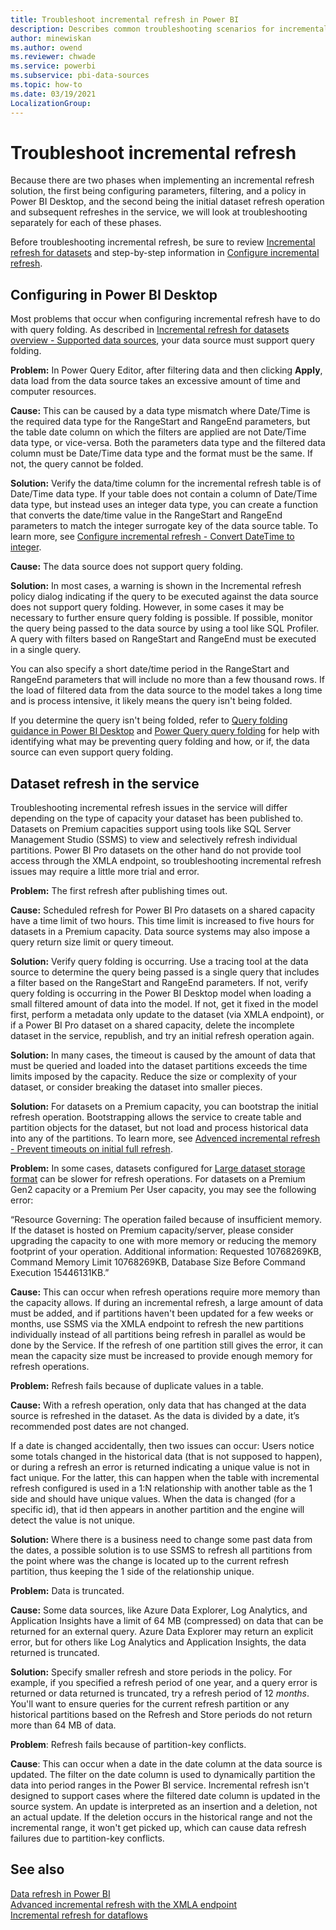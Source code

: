 ```yaml
---
title: Troubleshoot incremental refresh in Power BI
description: Describes common troubleshooting scenarios for incremental refresh.
author: minewiskan
ms.author: owend
ms.reviewer: chwade
ms.service: powerbi
ms.subservice: pbi-data-sources
ms.topic: how-to
ms.date: 03/19/2021
LocalizationGroup: 
---
```

# Troubleshoot incremental refresh

Because there are two phases when implementing an incremental refresh solution, the first being configuring parameters, filtering, and a policy in Power BI Desktop, and the second being the initial dataset refresh operation and subsequent refreshes in the service, we will look at troubleshooting separately for each of these phases.

Before troubleshooting incremental refresh, be sure to review [Incremental refresh for datasets](incremental-refresh-overview.md) and step-by-step information in [Configure incremental refresh](incremental-refresh-configure.md).

## Configuring in Power BI Desktop

Most problems that occur when configuring incremental refresh have to do with query folding. As described in [Incremental refresh for datasets overview - Supported data sources](incremental-refresh-overview.md#supported-data-sources), your data source must support query folding.

**Problem:** In Power Query Editor, after filtering data and then clicking **Apply**, data load from the data source takes an excessive amount of time and computer resources.

**Cause:** This can be caused by a data type mismatch where Date/Time is the required data type for the RangeStart and RangeEnd parameters, but the table date column on which the filters are applied are not Date/Time data type, or vice-versa. Both the parameters data type and the filtered data column must be Date/Time data type and the format must be the same. If not, the query cannot be folded.

**Solution:** Verify the data/time column for the incremental refresh table is of Date/Time data type. If your table does not contain a column of Date/Time data type, but instead uses an integer data type, you can create a function that converts the date/time value in the RangeStart and RangeEnd parameters to match the integer surrogate key of the data source table. To learn more, see [Configure incremental refresh - Convert DateTime to integer](incremental-refresh-configure.md#convert-datetime-to-integer).

**Cause:** The data source does not support query folding.

**Solution:** In most cases, a warning is shown in the Incremental refresh policy dialog indicating if the query to be executed against the data source does not support query folding. However, in some cases it may be necessary to further ensure query folding is possible. If possible, monitor the query being passed to the data source by using a tool like SQL Profiler. A query with filters based on RangeStart and RangeEnd must be executed in a single query.

You can also specify a short date/time period in the RangeStart and RangeEnd parameters that will include no more than a few thousand rows. If the load of filtered data from the data source to the model takes a long time and is process intensive, it likely means the query isn't being folded.

If you determine the query isn't being folded, refer to [Query folding guidance in Power BI Desktop](../guidance/power-query-folding.md) and [Power Query query folding](/power-query/power-query-folding) for help with identifying what may be preventing query folding and how, or if, the data source can even support query folding.

## Dataset refresh in the service

Troubleshooting incremental refresh issues in the service will differ depending on the type of capacity your dataset has been published to. Datasets on Premium capacities support using tools like SQL Server Management Studio (SSMS) to view and selectively refresh individual partitions. Power BI Pro datasets on the other hand do not provide tool access through the XMLA endpoint, so troubleshooting incremental refresh issues may require a little more trial and error.

**Problem:** The first refresh after publishing times out.

**Cause:** Scheduled refresh for Power BI Pro datasets on a shared capacity have a time limit of two hours. This time limit is increased to five hours for datasets in a Premium capacity. Data source systems may also impose a query return size limit or query timeout.

**Solution:** Verify query folding is occurring. Use a tracing tool at the data source to determine the query being passed is a single query that includes a filter based on the RangeStart and RangeEnd parameters. If not, verify query folding is occurring in the Power BI Desktop model when loading a small filtered amount of data into the model. If not, get it fixed in the model first, perform a metadata only update to the dataset (via XMLA endpoint), or if a Power BI Pro dataset on a shared capacity, delete the incomplete dataset in the service, republish, and try an initial refresh operation again.

**Solution:** In many cases, the timeout is caused by the amount of data that must be queried and loaded into the dataset partitions exceeds the time limits imposed by the capacity. Reduce the size or complexity of your dataset, or consider breaking the dataset into smaller pieces.

**Solution:** For datasets on a Premium capacity, you can bootstrap the initial refresh operation. Bootstrapping allows the service to create table and partition objects for the dataset, but not load and process historical data into any of the partitions. To learn more, see [Advenced incremental refresh - Prevent timeouts on initial full refresh](incremental-refresh-xmla.md#prevent-timeouts-on-initial-full-refresh).

**Problem:** In some cases, datasets configured for [Large dataset storage format](../admin/service-premium-large-models.md) can be slower for refresh operations. For datasets on a Premium Gen2 capacity or a Premium Per User capacity, you may see the following error:

“Resource Governing: The operation failed because of insufficient memory. If the dataset is hosted on Premium capacity/server, please consider upgrading the capacity to one with more memory or reducing the memory footprint of your operation. Additional information: Requested 10768269KB, Command Memory Limit 10768269KB, Database Size Before Command Execution 15446131KB.”

**Cause:** This can occur when refresh operations require more memory than the capacity allows. If during an incremental refresh, a large amount of data must be added, and if partitions haven't been updated for a few weeks or months, use SSMS via the XMLA endpoint to refresh the new partitions individually instead of all partitions being refresh in parallel as would be done by the Service. If the refresh of one partition still gives the error, it can mean the capacity size must be increased to provide enough memory for refresh operations.

**Problem:** Refresh fails because of duplicate values in a table.

**Cause:** With a refresh operation, only data that has changed at the data source is refreshed in the dataset. As the data is divided by a date, it’s recommended post dates are not changed.

If a date is changed accidentally, then two issues can occur: Users notice some totals changed in the historical data (that is not supposed to happen), or during a refresh an error is returned indicating a unique value is not in fact unique.
For the latter, this can happen when the table with incremental refresh configured is used in a 1:N relationship with another table as the 1 side and should have unique values. When the data is changed (for a specific id), that id then appears in another partition and the engine will detect the value is not unique.

**Solution:** Where there is a business need to change some past data from the dates, a possible solution is to use SSMS to refresh all partitions from the point where was the change is located up to the current refresh partition, thus keeping the 1 side of the relationship unique.

**Problem:** Data is truncated.

**Cause:** Some data sources, like Azure Data Explorer, Log Analytics, and Application Insights have a limit of 64 MB (compressed) on data that can be returned for an external query. Azure Data Explorer may return an explicit error, but for others like Log Analytics and Application Insights, the data returned is truncated.

**Solution:** Specify smaller refresh and store periods in the policy. For example, if you specified a refresh period of one year, and a query error is returned or data returned is truncated, try a refresh period of 12 *months*. You'll want to ensure queries for the current refresh partition or any historical partitions based on the Refresh and Store periods do not return more than 64 MB of data.

**Problem**: Refresh fails because of partition-key conflicts.

**Cause**: This can occur when a date in the date column at the data source is updated. The filter on the date column is used to dynamically partition the data into period ranges in the Power BI service. Incremental refresh isn't designed to support cases where the filtered date column is updated in the source system. An update is interpreted as an insertion and a deletion, not an actual update. If the deletion occurs in the historical range and not the incremental range, it won't get picked up, which can cause data refresh failures due to partition-key conflicts.

## See also

[Data refresh in Power BI](../connect-data/refresh-data.md)  
[Advanced incremental refresh with the XMLA endpoint](incremental-refresh-xmla.md)  
[Incremental refresh for dataflows](../transform-model/dataflows/dataflows-premium-features.md#incremental-refresh)
